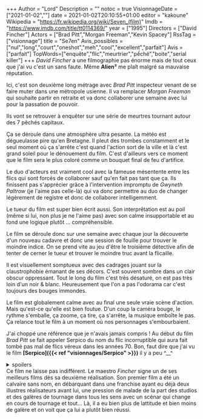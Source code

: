 +++
Author = "Lord"
Description = ""
notoc = true
VisionnageDate = ["2021-01-02",""]
date = 2021-01-02T20:10:55+01:00
editor = "kakoune"
Wikipedia = "https://fr.wikipedia.org/wiki/Seven_(film)"
Imdb = "https://www.imdb.com/title/tt0114369/"
year = ["1995"]
Directors = ["David Fincher"]
Actors = ["Brad Pitt","Morgan Freeman","Kevin Spacey"]
RssTag = ["visionnage"]
title = "Se7en"
Avis_possibles = ["nul","long","court","oneshot","meh","cool","excellent","parfait"]
Avis = ["parfait"] 
TopWords=["enquête","flic","meurtrier","pếché","boite","serial killer"]
+++
*David Fincher* a une filmographie pas énorme mais de tout ceux que j'ai vu c'est un sans faute.
Même **Alien³** me plaît malgré sa mauvaise réputation.

Ici, c'est son deuxième long métrage avec *Brad Pitt* inspecteur venant de se faire muter dans une métropole usienne.
Il va remplacer *Morgan Freeman* qui souhaite partir en retraite et va donc collaborer une semaine avec lui pour la passation de pouvoir.

Ils vont se retrouver à enquêter sur une série de meurtres tournant autour des 7 pêchés capitaux.

Ça se déroule dans une atmosphère ultra pesante.
La météo est dégueulasse pire qu'en Bretagne.
Il pleut des trombes constamment et le seul moment où ça s'arrête c'est quand l'action sort de la ville et là c'est grand soleil pour le dénouement du film.
C'est d'ailleurs vers ce moment que le film sera le plus coloré comme un bouquet final de feu d'artifice.

Le duo d'acteurs est vraiment cool avec la fameuse mésentente entre les flics qui sont forcés de collaborer sauf qu'en fait pas tant que ça.
Ils finissent pas s'apprécier grâce à l'intervention impromptu de *Gwyneth Paltrow* (je l'aime pas celle-là) qui va donc permettre au duo de changer légèrement de registre et donc de collaborer intelligemment.

Le tueur du film est super bien écrit aussi.
Son interprêtation est au poil (même si lui, non plus je ne l'aime pas) avec son calme insupportable et au fond une logique plutôt … compréhensible.

Le film se déroule donc sur une semaine avec chaque jour la découverte d'un nouveau cadavre et donc une session de fouille pour trouver le moindre indice.
On se prend vite au jeu d'être le troisième détective afin de tenter de cerner le tueur et trouver le moindre truc avant la flicaille.

Il est visuellement somptueux avec des cadrages jouant sur la claustrophobie émanant de ses décors.
C'est souvent sombre dans un clair obscur oppressant.
Tout le long du film c'est très désaturé, on est pas très loin d'un noir & blanc.
Heureusement que l'on a pas l'odorama car c'est toujours des bouges immondes.

Le film est globalement calme avec au final une seule vraie scène d'action.
Mais qu'est-ce qu'elle est bien foutue.
D'un coup la caméra bouge, le rythme s'emballe, ça zoome, ça tire, ça s'arrête, la musique emboîte le pas.
Ça relance tout le film à un moment où nos personnages s'embourbaient.

J'ai choppé une référence que je n'avais jamais compris !
Au début du film *Brad Pitt* se fait appeler Serpico du nom du flic incorruptible qui aura fait tombé pas mal de flics véreux dans les années 70.
Bon, faut dire que j'ai vu le film **[Serpico]({{< ref "visionnages/Serpico" >}})** il y a peu ^__^

<details><summary>spoilers</summary>

Bien entendu qu'avec un tel titre et une telle thématique il y a des ptits indices planqués.

  - Le premier meurtre du film est annoncé au téléphone à la 7ème minute de film.
  - La livraison de la boîte est prévue pour 19h (7 heures).
  - La victime de la paresse est trouvé au troisième étage et c'est le troisième meurtre.
  - Lorsque *Morgan Freeman* annonce les pêchés, il termine par Envy en regardant *Brad Pitt* ce qui est pile ce qu'il se passera à la toute fin.

Ce final avec *Brad Pitt* qui gueule “ What's in the box ” les larmes aux yeux quand il comprend ce qu'il se passe est d'une puissance visuelle et scénaristique.
Et le pire c'est qu'ils ont failli finir complètement différemment.
Plusieures pistes ont été envisagées, des scènes d'action, *Morgan Freeman* qui tue *Kevin Spacey* avant *Brad Pitt* pour lui épargner une vie en taule et pleine de regret…
</details

Ce film ne laisse pas indifférent.
Le maestro *Fincher* signe un de ses meilleurs films dès sa deuxième réalisation.
Son premier film a été un calvaire sans nom, en débarquant dans une franchise ayant eu déjà deux illustres réalisateurs avant lui, une pression de malade de la part des studios et des galères de tournage dans tous les sens avec un scénar qui change en cours de tournage et tout…
Là, il a eu bien plus de lattitude et bien moins de galère et on voit que ça lui a plutôt bien réussi.
